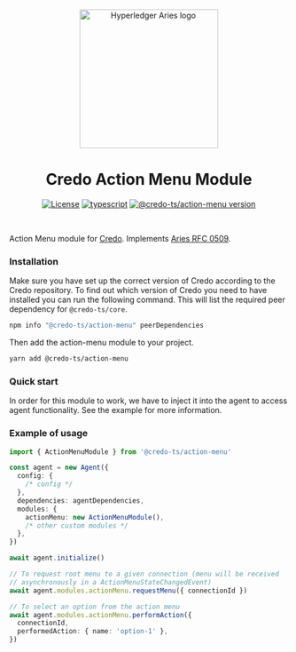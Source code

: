 <p align="center">
  <br />
  <img
    alt="Hyperledger Aries logo"
    src="https://raw.githubusercontent.com/openwallet-foundation/credo-ts/aa31131825e3331dc93694bc58414d955dcb1129/images/aries-logo.png"
    height="250px"
  />
</p>
<h1 align="center"><b>Credo Action Menu Module</b></h1>
<p align="center">
  <a
    href="https://raw.githubusercontent.com/openwallet-foundation/credo-ts/main/LICENSE"
    ><img
      alt="License"
      src="https://img.shields.io/badge/License-Apache%202.0-blue.svg"
  /></a>
  <a href="https://www.typescriptlang.org/"
    ><img
      alt="typescript"
      src="https://img.shields.io/badge/%3C%2F%3E-TypeScript-%230074c1.svg"
  /></a>
    <a href="https://www.npmjs.com/package/@credo-ts/action-menu"
    ><img
      alt="@credo-ts/action-menu version"
      src="https://img.shields.io/npm/v/@credo-ts/action-menu"
  /></a>

</p>
<br />

Action Menu module for [Credo](https://github.com/openwallet-foundation/credo-ts.git). Implements [Aries RFC 0509](https://github.com/hyperledger/aries-rfcs/blob/1795d5c2d36f664f88f5e8045042ace8e573808c/features/0509-action-menu/README.md).

### Installation

Make sure you have set up the correct version of Credo according to the Credo repository. To find out which version of Credo you need to have installed you can run the following command. This will list the required peer dependency for `@credo-ts/core`.

```sh
npm info "@credo-ts/action-menu" peerDependencies
```

Then add the action-menu module to your project.

```sh
yarn add @credo-ts/action-menu
```

### Quick start

In order for this module to work, we have to inject it into the agent to access agent functionality. See the example for more information.

### Example of usage

```ts
import { ActionMenuModule } from '@credo-ts/action-menu'

const agent = new Agent({
  config: {
    /* config */
  },
  dependencies: agentDependencies,
  modules: {
    actionMenu: new ActionMenuModule(),
    /* other custom modules */
  },
})

await agent.initialize()

// To request root menu to a given connection (menu will be received
// asynchronously in a ActionMenuStateChangedEvent)
await agent.modules.actionMenu.requestMenu({ connectionId })

// To select an option from the action menu
await agent.modules.actionMenu.performAction({
  connectionId,
  performedAction: { name: 'option-1' },
})
```
